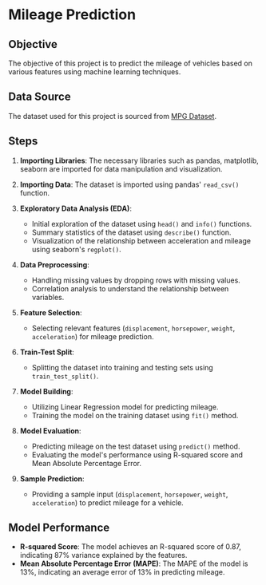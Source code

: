 
# Mileage Prediction

## Objective

The objective of this project is to predict the mileage of vehicles based on various features using machine learning techniques.

## Data Source

The dataset used for this project is sourced from [MPG Dataset](https://github.com/YBI-Foundation/Dataset/raw/main/MPG.csv).

## Steps

1. **Importing Libraries**: The necessary libraries such as pandas, matplotlib, seaborn are imported for data manipulation and visualization.

2. **Importing Data**: The dataset is imported using pandas' `read_csv()` function.

3. **Exploratory Data Analysis (EDA)**:
   - Initial exploration of the dataset using `head()` and `info()` functions.
   - Summary statistics of the dataset using `describe()` function.
   - Visualization of the relationship between acceleration and mileage using seaborn's `regplot()`.

4. **Data Preprocessing**:
   - Handling missing values by dropping rows with missing values.
   - Correlation analysis to understand the relationship between variables.

5. **Feature Selection**:
   - Selecting relevant features (`displacement`, `horsepower`, `weight`, `acceleration`) for mileage prediction.

6. **Train-Test Split**:
   - Splitting the dataset into training and testing sets using `train_test_split()`.

7. **Model Building**:
   - Utilizing Linear Regression model for predicting mileage.
   - Training the model on the training dataset using `fit()` method.

8. **Model Evaluation**:
   - Predicting mileage on the test dataset using `predict()` method.
   - Evaluating the model's performance using R-squared score and Mean Absolute Percentage Error.

9. **Sample Prediction**:
   - Providing a sample input (`displacement`, `horsepower`, `weight`, `acceleration`) to predict mileage for a vehicle.

## Model Performance

- **R-squared Score**: The model achieves an R-squared score of 0.87, indicating 87% variance explained by the features.
- **Mean Absolute Percentage Error (MAPE)**: The MAPE of the model is 13%, indicating an average error of 13% in predicting mileage.

